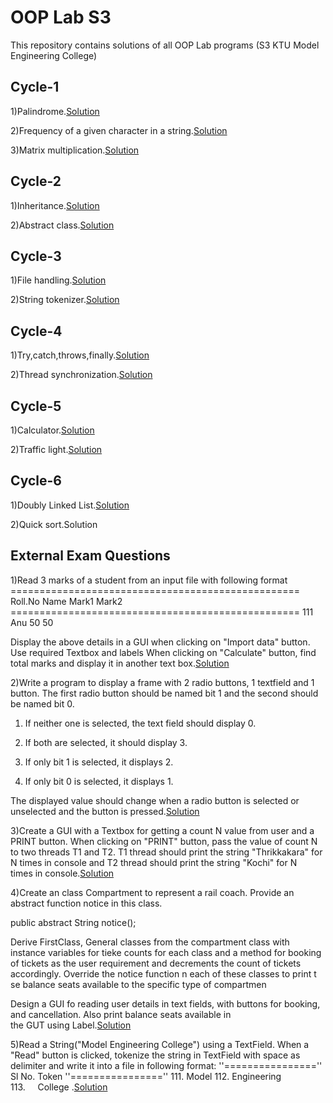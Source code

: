 
# OOP Lab S3

This repository contains solutions of all OOP Lab programs (S3 KTU Model Engineering College)


## Cycle-1


1)Palindrome.<a href="https://github.com/Abhijith-2002/OOP-Lab/blob/main/Palindrome.java">Solution</a>

2)Frequency of a given character in a string.<a href="https://github.com/Abhijith-2002/OOP-Lab/blob/main/Frequency.java">Solution</a>

3)Matrix multiplication.<a href="https://github.com/Abhijith-2002/OOP-Lab/blob/main/MatrixMultiplication.java">Solution</a>
## Cycle-2

1)Inheritance.<a href="https://github.com/Abhijith-2002/OOP-Lab/blob/main/Employer.java">Solution</a>

2)Abstract class.<a href="https://github.com/Abhijith-2002/OOP-Lab/blob/main/Shapes.java">Solution</a>
## Cycle-3

1)File handling.<a href="https://github.com/Abhijith-2002/OOP-Lab/blob/main/FileHandling.java">Solution</a>

2)String tokenizer.<a href="https://github.com/Abhijith-2002/OOP-Lab/blob/main/StringToken.java">Solution</a>
## Cycle-4

1)Try,catch,throws,finally.<a href="https://github.com/Abhijith-2002/OOP-Lab/blob/main/BubbleSort.c">Solution</a>

2)Thread synchronization.<a href="https://github.com/Abhijith-2002/OOP-Lab/blob/main/ThreadSynchronization.java">Solution</a>
## Cycle-5

1)Calculator.<a href="https://github.com/Abhijith-2002/OOP-Lab/blob/main/Calculator.java">Solution</a>

2)Traffic light.<a href="https://github.com/Abhijith-2002/OOP-Lab/blob/main/TrafficLight.java">Solution</a>
## Cycle-6

1)Doubly Linked List.<a href="https://github.com/Abhijith-2002/OOP-Lab/blob/main/DoublyLinkedList.java">Solution</a>

2)Quick sort.Solution

## External Exam Questions

1)Read 3 marks of a student from an input file with following format
    ==================================================
    Roll.No     Name    Mark1   Mark2  
    ==================================================
    111         Anu     50      50          

Display the above details in a GUI when clicking on "Import data" button. Use required Textbox and labels When clicking on "Calculate" button, find total marks and display it in another text box.<a href="https://github.com/Abhijith-2002/OOP-Lab/blob/main/StudentGUI.java">Solution</a>

2)Write a program to display a frame with 2 radio buttons, 1 textfield and 1 button. The first radio button should be named bit 1 and the second should be named bit 0.

  1. If neither one is selected, the text field should display 0.

  2. If both are selected, it should display 3.

  3. If only bit 1 is selected, it displays 2.

  4. If only bit 0 is selected, it displays 1.

The displayed value should change when a radio button is selected or unselected and the button is pressed.<a href="https://github.com/Abhijith-2002/OOP-Lab/blob/main/BitCalculator.java">Solution</a>

3)Create a GUI with a Textbox for getting a count N value from user and a PRINT button. When clicking on "PRINT" button, pass the value of count N to two threads T1 and T2. T1 thread should print the string "Thrikkakara" for N times in console and T2 thread should print the string "Kochi" for N times in console.<a href="https://github.com/Abhijith-2002/OOP-Lab/blob/main/ThreadPrinterGUI.java">Solution</a>

4)Create an class Compartment to represent a rail coach. Provide an abstract function notice in this class.

public abstract String notice();

Derive FirstClass, General classes from the compartment class with instance variables for tieke counts for each class and a method for booking of tickets as the user requirement and decrements the count of tickets accordingly. Override the notice function n each of these classes to print t se balance seats available to the specific type of compartmen

Design a GUI fo reading user details in text fields, with buttons for booking, and cancellation. Also print balance seats available in the GUT using Label.<a href="https://github.com/Abhijith-2002/OOP-Lab/blob/main/CompartmentGUI.java">Solution</a>

5)Read a String("Model Engineering College") using a TextField. When a "Read" button is clicked, tokenize the string in TextField with space as delimiter and write  it into a file in following format:
''================''
Sl No.  Token
''================''
111.     Model
112.     Engineering 
113.     College
.<a href="https://github.com/Abhijith-2002/OOP-Lab/blob/main/FileGUI.java">Solution</a>